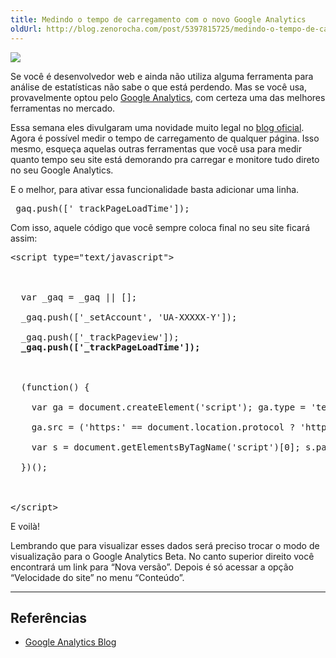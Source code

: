 ```yaml
---
title: Medindo o tempo de carregamento com o novo Google Analytics
oldUrl: http://blog.zenorocha.com/post/5397815725/medindo-o-tempo-de-carregamento-com-o-novo-google
---
```


<p><img src="http://media.tumblr.com/tumblr_ll1pk2CSV01qe3219.png"/></p>

<p>Se você é desenvolvedor web e ainda não utiliza alguma ferramenta para análise de estatísticas não sabe o que está perdendo. Mas se você usa, provavelmente optou pelo <a href="http://www.google.com/analytics/" target="_blank">Google Analytics</a>, com certeza uma das melhores ferramentas no mercado.</p>

<p>Essa semana eles divulgaram uma novidade muito legal no <a href="http://analytics.blogspot.com/" target="_blank">blog oficial</a>. Agora é possível medir o tempo de carregamento de qualquer página. Isso mesmo, esqueça aquelas outras ferramentas que você usa para medir quanto tempo seu site está demorando pra carregar e monitore tudo direto no seu Google Analytics.</p>

<!-- more -->

<p>E o melhor, para ativar essa funcionalidade basta adicionar uma linha.</p>

<pre class="prettyprint lang-js">_gaq.push(['_trackPageLoadTime']);</pre>

<p>Com isso, aquele código que você sempre coloca final no seu site ficará assim:</p>

<pre class="prettyprint lang-html">&lt;script type="text/javascript"&gt;



  var _gaq = _gaq || [];

  _gaq.push(['_setAccount', 'UA-XXXXX-Y']);

  _gaq.push(['_trackPageview']);<br/><strong><span>  _gaq.push(['_trackPageLoadTime']);</span>

</strong>

  (function() {

    var ga = document.createElement('script'); ga.type = 'text/javascript'; ga.async = true;

    ga.src = ('https:' == document.location.protocol ? 'https://ssl' : 'http://www') + '.google-analytics.com/ga.js';

    var s = document.getElementsByTagName('script')[0]; s.parentNode.insertBefore(ga, s);

  })();



&lt;/script&gt;</pre>

<p>E voilà! </p>

<p>Lembrando que para visualizar esses dados será preciso trocar o modo de visualização para o Google Analytics Beta. No canto superior direito você encontrará um link para &#8220;Nova versão&#8221;. Depois é só acessar a opção &#8220;Velocidade do site&#8221; no menu &#8220;Conteúdo&#8221;.</p>

<hr><h2>Referências</h2>

<ul><li><a href="http://analytics.blogspot.com/2011/05/measure-page-load-time-with-site-speed.html" target="_blank">Google Analytics Blog</a></li>

</ul>
